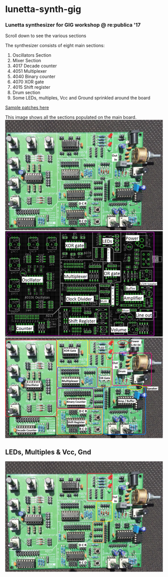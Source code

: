 # lunetta-synth-gig
### Lunetta synthesizer for GIG workshop @ re:publica '17

Scroll down to see the various sections



The synthesizer consists of eight main sections:
1) Oscillators Section
2) Mixer Section
3) 4017 Decade counter
4) 4051 Multiplexer
5) 4040 Binary counter
6) 4070 XOR gate
7) 4015 Shift register
8) Drum section
9) Some LEDs, multiples, Vcc and Ground sprinkled around the board

[Sample patches here](https://github.com/avikd/lunetta-synth-gig/tree/master/patches)

This image shows all the sections populated on the main board.
![1](/images/full-board.jpg)
![2](/images/modules.png)
![3](/images/full-board-labelled.jpg)

## LEDs, Multiples & Vcc, Gnd 
![misc](images/misc.jpg)
